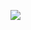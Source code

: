 [![](http://s22.postimg.org/b2qxitext/disa_dev_banner_small.png)](//github.com/Disa-im/DisaOpenSource/wiki/)